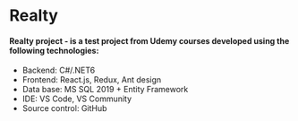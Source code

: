# Realty

#### Realty project - is a test project from Udemy courses developed using the following technologies:

- Backend: C#/.NET6
- Frontend: React.js, Redux, Ant design
- Data base: MS SQL 2019 + Entity Framework
- IDE: VS Code, VS Community
- Source control: GitHub